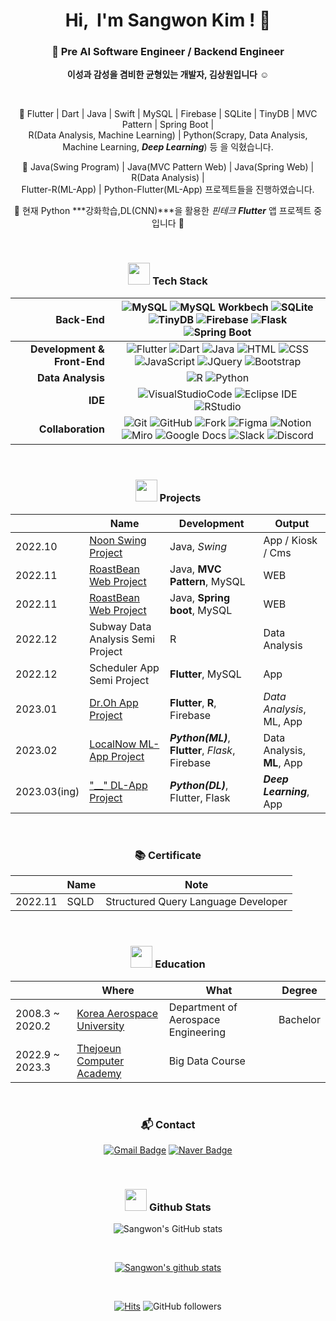     
<div align="center">
  
<h1 align="center">Hi, &nbsp;I'm Sangwon Kim ! 👋 </h1>

### 🌱 Pre AI Software Engineer / Backend Engineer

  **이성과 감성을 겸비한 균형있는 개발자, 김상원입니다** :relaxed:  
     
<br>
      
  📕 Flutter | Dart | Java | Swift | MySQL | Firebase | SQLite | TinyDB | MVC Pattern | Spring Boot |   
  R(Data Analysis, Machine Learning) | Python(Scrapy, Data Analysis, Machine Learning, ***Deep Learning***) 등 을 익혔습니다.  
      
  📗 Java(Swing Program) | Java(MVC Pattern Web) | Java(Spring Web) | R(Data Analysis) |     
  Flutter-R(ML-App) | Python-Flutter(ML-App) 프로젝트들을 진행하였습니다.  
     
  📘 현재 Python ***강화학습,DL(CNN)***을 활용한 *핀테크* ***Flutter*** 앱 프로젝트 중 입니다 :smiling_face_with_three_hearts:

<br>

### <img src="https://media.giphy.com/media/WFZvB7VIXBgiz3oDXE/giphy.gif" width="35"> Tech Stack
 
  |<b>Back-End</b>|![MySQL](https://img.shields.io/badge/mySQL-4479A1.svg?&style=flat-square&logo=mySQL&logoColor=white)  ![MySQL Workbech](https://img.shields.io/badge/MySQL%20Workbench-4479A1.svg?&style=flat-square&logo=mySQL%20Workbench&logoColor=white)  ![SQLite](https://img.shields.io/badge/SQLite-003B57.svg?&style=flat-square&logo=SQLite&logoColor=white)  ![TinyDB](https://img.shields.io/badge/TinyDB-276DC3.svg?&style=flat-square&logo=TinyDB&logoColor=white)  ![Firebase](https://img.shields.io/badge/Firebase-FFCA28.svg?&style=flat-square&logo=Firebase&logoColor=white)  ![Flask](https://img.shields.io/badge/Flask-000000.svg?&style=flat-square&logo=Flask&logoColor=white)  ![Spring Boot](https://img.shields.io/badge/Spring%20Boot-6DB33F.svg?&style=flat-square&logo=Spring%20Boot&logoColor=white)|
  |------:|:------:|
  |<b>Development & Front-End</b>|  ![Flutter](https://img.shields.io/badge/Flutter-02569B.svg?&style=flat-square&logo=Flutter&logoColor=white)  ![Dart](https://img.shields.io/badge/Dart-0175C2.svg?&style=flat-square&logo=Dart&logoColor=white)  ![Java](https://img.shields.io/badge/Java-007396.svg?&style=flat-square&logo=Java&logoColor=white)    ![HTML](https://img.shields.io/badge/HTML5-E34F26.svg?&style=flat-square&logo=HTML5&logoColor=white)  ![CSS](https://img.shields.io/badge/CSS-1572B6.svg?&style=flat-square&logo=CSS3&logoColor=white)  ![JavaScript](https://img.shields.io/badge/JavaScript-F7DF1E.svg?&style=flat-square&logo=JavaScript&logoColor=white)  ![JQuery](https://img.shields.io/badge/JQuery-0769AD.svg?&style=flat-square&logo=JQuery&logoColor=white)  ![Bootstrap](https://img.shields.io/badge/Bootstrap-7952B3.svg?&style=flat-square&logo=Bootstrap&logoColor=white)|
  |<b>Data Analysis</b>|  ![R](https://img.shields.io/badge/R-276DC3.svg?&style=flat-square&logo=R&logoColor=white)  ![Python](https://img.shields.io/badge/Python-3776AB.svg?&style=flat-square&logo=Python&logoColor=white)|  
  |<b>IDE</b>|  ![VisualStudioCode](https://img.shields.io/badge/VisualStudioCode-007ACC.svg?&style=flat-square&logo=VisualStudioCode&logoColor=white)  ![Eclipse IDE](https://img.shields.io/badge/Eclipse%20IDE-2C2255.svg?&style=flat-square&logo=Eclipse%20IDE&logoColor=white)  ![RStudio](https://img.shields.io/badge/RStudio-75AADB.svg?&style=flat-square&logo=RStudio&logoColor=white)|
  |<b>Collaboration</b>|  ![Git](https://img.shields.io/badge/Git-F05032.svg?&style=flat-square&logo=Git&logoColor=white)  ![GitHub](https://img.shields.io/badge/GitHub-181717.svg?&style=flat-square&logo=GitHub&logoColor=white)  ![Fork](https://img.shields.io/badge/Fork-75AADB.svg?&style=flat-square&logo=Fork&logoColor=white)  ![Figma](https://img.shields.io/badge/Figma-F24E1E.svg?&style=flat-square&logo=Figma&logoColor=white)  ![Notion](https://img.shields.io/badge/Notion-000000.svg?&style=flat-square&logo=Notion&logoColor=white)  ![Miro](https://img.shields.io/badge/Miro-050038.svg?&style=flat-square&logo=Miro&logoColor=white)  ![Google Docs](https://img.shields.io/badge/Google%20Docs-34A853.svg?&style=flat-square&logo=Google%20Docs&logoColor=white)  ![Slack](https://img.shields.io/badge/Slack-4A154B.svg?&style=flat-square&logo=Slack&logoColor=white)  ![Discord](https://img.shields.io/badge/Discord-5865F2.svg?&style=flat-square&logo=Discord&logoColor=white)|

<br>
  
### <img src="https://media.giphy.com/media/IauL6LvGNlT3ffhcqq/giphy.gif" width="35"> Projects

  ||Name|Development|Output|
  |-----|-----|-----|-----|  
  |2022.10|[Noon Swing Project](https://github.com/sangwonKim7/Swing-Project__App-Kiosk-Cms__Noon.git)|Java, *Swing*|App / Kiosk / Cms|
  |2022.11|[RoastBean Web Project](https://github.com/sangwonKim7/MVC-Project__Web__Roast-Bean.git)|Java, **MVC Pattern**, MySQL|WEB|
  |2022.11|[RoastBean Web Project](https://github.com/sangwonKim7/Spring-Project__Web__Roast-Bean.git)|Java, **Spring boot**, MySQL|WEB|
  |2022.12|Subway Data Analysis Semi Project|R|Data Analysis|
  |2022.12|Scheduler App Semi Project|**Flutter**, MySQL|App|
  |2023.01|[Dr.Oh App Project](https://github.com/sangwonKim7/Flutter-R-Project__App-ML__Dr_Oh.git)|**Flutter**, **R**, Firebase|*Data Analysis*, ML, App|
  |2023.02|[LocalNow ML-App Project](https://github.com/sangwonKim7/Python-Flutter_ML-App_LocalNow.git)|***Python(ML)***, **Flutter**, *Flask*, Firebase|Data Analysis, **ML**, App|
  |2023.03(ing)|["__" DL-App Project](https://github.com/sangwonKim7)|***Python(DL)***, Flutter, Flask|***Deep Learning***, App|

<br>

### 📚 Certificate
  
  ||Name|Note|
  |-|-|-|
  |2022.11|SQLD|Structured Query Language Developer|
  
<br>
  
### <img src="https://media.giphy.com/media/cIbeGOBApvS2pB4zj5/giphy.gif" width="35"> Education
   
||Where|What|Degree|
|------|------|------|------|
|2008.3 ~ 2020.2|[Korea Aerospace University](http://kau.ac.kr/web/index.do)|Department of Aerospace Engineering|Bachelor|
|2022.9 ~ 2023.3|[Thejoeun Computer Academy](https://gr.tjoeun.co.kr)|Big Data Course||

<br>

### 📬 Contact

[![Gmail Badge](https://img.shields.io/badge/Gmail-d14836?style=flat-square&logo=Gmail&logoColor=white&link=mailto:swkim7275@gmail.com)](mailto:swkim7275@gmail.com)
[![Naver Badge](https://img.shields.io/badge/Naver-d03C75A?style=flat-square&logo=Naver&logoColor=white&link=mailto:swkim7275@naver.com)](mailto:swkim7275@naver.com)
  
<br>
  
### <img src="https://media.giphy.com/media/KzccVmHEzmNLbc3Tv2/giphy.gif" width="35"> Github Stats
  
![Sangwon's GitHub stats](https://github-readme-stats.vercel.app/api/top-langs?username=sangwonKim7&show_icons=true&theme=tokyonight&layout=compact)

<br>

[![Sangwon's github stats](https://github-readme-stats.vercel.app/api?username=sangwonKim7&show_icons=true&theme=tokyonight)](https://github.com/sangwonKim7/)
  
<br>  
  
[![Hits](https://hits.seeyoufarm.com/api/count/incr/badge.svg?url=https%3A%2F%2Fgithub.com%2FsangwonKim7&count_bg=%2379C83D&title_bg=%23555555&icon=&icon_color=%23E7E7E7&title=hits&edge_flat=false)](https://hits.seeyoufarm.com)
![GitHub followers](https://img.shields.io/github/followers/sangwonKim7?style=social)

</div>


<!--
**sangwonKim7/sangwonKim7** is a ✨ _special_ ✨ repository because its `README.md` (this file) appears on your GitHub profile.

Here are some ideas to get you started:

- 🔭 I’m currently working on ...
- 🌱 I’m currently learning ...
- 👯 I’m looking to collaborate on ...
- 🤔 I’m looking for help with ...
- 💬 Ask me about ...
- 📫 How to reach me: ...
- 😄 Pronouns: ...
- ⚡ Fun fact: ...
-->
